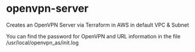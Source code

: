 # openvpn-server
Creates an OpenVPN Server via Terraform in AWS in default VPC &amp; Subnet

You can find the password for OpenVPN and URL information in the file /usr/local/openvpn_as/init.log

